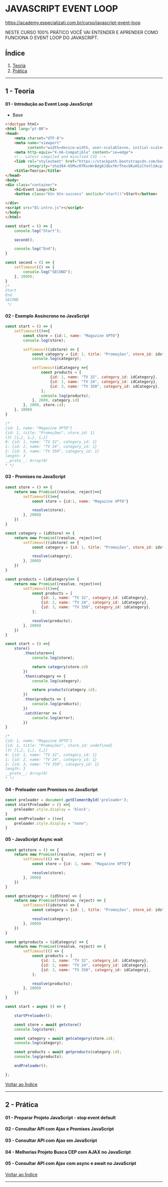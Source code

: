 # JAVASCRIPT EVENT LOOP

https://academy.especializati.com.br/curso/javascript-event-loop

NESTE CURSO 100% PRÁTICO VOCÊ VAI ENTENDER E APRENDER COMO FUNCIONA O EVENT LOOP DO JAVASCRIPT.

## <a name="indice">Índice</a>

1. [Teoria](#parte1)     
2. [Prática](#parte2)     
---

## <a name="parte1">1 - Teoria</a>

#### 01 - Introdução ao Event Loop JavaScript 

- Base

```html
<!doctype html>
<html lang="pt-BR">
<head>
    <meta charset="UTF-8">
    <meta name="viewport"
          content="width=device-width, user-scalable=no, initial-scale=1.0, maximum-scale=1.0, minimum-scale=1.0">
    <meta http-equiv="X-UA-Compatible" content="ie=edge">
    <!-- Latest compiled and minified CSS -->
    <link rel="stylesheet" href="https://stackpath.bootstrapcdn.com/bootstrap/3.4.1/css/bootstrap.min.css"
          integrity="sha384-HSMxcRTRxnN+Bdg0JdbxYKrThecOKuH5zCYotlSAcp1+c8xmyTe9GYg1l9a69psu" crossorigin="anonymous">
    <title>Teoria</title>
</head>
<body>
<div class="container">
    <h1>Event Loop</h1>
    <button class="btn btn-success" onclick="start()">Start</button>

</div>
<script src="01-intro.js"></script>
</body>
</html>
```

```js
const start = () => {
    console.log("Start");

    second();

    console.log("End");
}

const second = () => {
    setTimeout(() => {
        console.log("SECOND");
    }, 2000);
}
/* 
Start
End
SECOND
 */


```

#### 02 - Exemplo Assíncrono no JavaScript

```js
const start = () => {
    setTimeout(()=>{
        const store = {id:1, name: "Magazine XPTO"}
        console.log(store);

        setTimeout((idstore) => {
            const category = {id: 1, title: "Promoções", store_id: idstore};
            console.log(category);

            setTimeout(idCategory =>{
                const products = [
                    {id: 1, name: "TV 32", category_id: idCategory},
                    {id: 2, name: "TV 24", category_id: idCategory},
                    {id: 3, name: "TV 350", category_id: idCategory},
                ];
                console.log(products);
            }, 2000, category.id)
        }, 2000, store.id);
    }, 2000)
}

/*
{id: 1, name: "Magazine XPTO"}
{id: 1, title: "Promoções", store_id: 1}
(3) [{…}, {…}, {…}]
0: {id: 1, name: "TV 32", category_id: 1}
1: {id: 2, name: "TV 24", category_id: 1}
2: {id: 3, name: "TV 350", category_id: 1}
length: 3
__proto__: Array(0)
* */
```

#### 03 - Promises no JavaScript

```js
const store = () => {
    return new Promise((resolve, reject)=>{
        setTimeout(()=>{
            const store = {id:1, name: "Magazine XPTO"}

            resolve(store);
        }, 2000)
    })
}

const category = (idStore) => {
    return new Promise((resolve, reject)=>{
        setTimeout((idstore) => {
            const category = {id: 1, title: "Promoções", store_id: idstore};

            resolve(category);
        }, 2000)
    })
}

const products = (idCategory)=> {
    return new Promise((resolve, reject)=>{
        setTimeout(()=>{
            const products = [
                {id: 1, name: "TV 32", category_id: idCategory},
                {id: 2, name: "TV 24", category_id: idCategory},
                {id: 3, name: "TV 350", category_id: idCategory},
            ];

            resolve(products);
        }, 2000)
    })
}

const start = () =>{
    store()
        .then(store=>{
            console.log(store);

            return category(store.id)
        })
        .then(category => {
            console.log(category);

            return products(category.id);
        })
        .then(products => {
            console.log(products);
        })
        .catch(error => {
            console.log(error);
        })
}

/*
{id: 1, name: "Magazine XPTO"}
{id: 1, title: "Promoções", store_id: undefined}
(3) [{…}, {…}, {…}]
0: {id: 1, name: "TV 32", category_id: 1}
1: {id: 2, name: "TV 24", category_id: 1}
2: {id: 3, name: "TV 350", category_id: 1}
length: 3
__proto__: Array(0)
* */
```

#### 04 - Preloader com Promises no JavaScript

```js
const preloader = document.getElementById('preloader');
const startPreloader = () =>{
    preloader.style.display = 'block';
}
const endPreloader = ()=>{
    preloader.style.display = "none";
}
```

#### 05 - JavaScript Async wait

```js
const getstore = () => {
    return new Promise((resolve, reject) => {
        setTimeout(() => {
            const store = {id: 1, name: "Magazine XPTO"}

            resolve(store);
        }, 2000)
    })
}

const getcategory = (idStore) => {
    return new Promise((resolve, reject) => {
        setTimeout((idstore) => {
            const category = {id: 1, title: "Promoções", store_id: idstore};

            resolve(category);
        }, 2000)
    })
}

const getproducts = (idCategory) => {
    return new Promise((resolve, reject) => {
        setTimeout(() => {
            const products = [
                {id: 1, name: "TV 32", category_id: idCategory},
                {id: 2, name: "TV 24", category_id: idCategory},
                {id: 3, name: "TV 350", category_id: idCategory},
            ];

            resolve(products);
        }, 2000)
    })
}

const start = async () => {

    startPreloader();

    const store = await getstore()
    console.log(store);

    const category = await getcategory(store.id);
    console.log(category);

    const products = await getproducts(category.id);
    console.log(products);

    endPreloader();

};
```

[Voltar ao Índice](#indice)

---


## <a name="parte2">2 - Prática</a>

#### 01 - Preparar Projeto JavaScript - stop event default
#### 02 - Consultar API com Ajax e Promises JavaScript
#### 03 - Consultar API com Ajax em JavaScript
#### 04 - Melhorias Projeto Busca CEP com AJAX no JavaScript
#### 05 - Consultar API com Ajax com async e await no JavaScript

[Voltar ao Índice](#indice)

---
